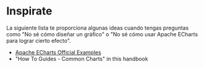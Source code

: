 # Inspirate

La siguiente lista te proporciona algunas ideas cuando tengas preguntas como "No sé cómo diseñar un gráfico" o "No sé cómo usar Apache ECharts para lograr cierto efecto".

- [Apache ECharts Official Examples](${mainSitePath}/examples)
- "How To Guides - Common Charts" in this handbook
